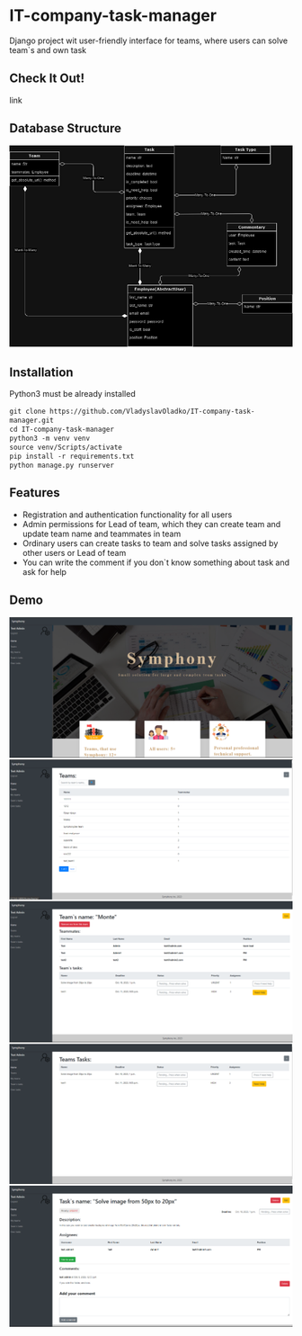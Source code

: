 # IT-company-task-manager

Django project wit user-friendly interface for teams, where users can solve team`s and own task

## Check It Out!

link

## Database Structure

![Models](models-diagram.png)

## Installation

Python3 must be already installed

```shell
git clone https://github.com/VladyslavOladko/IT-company-task-manager.git
cd IT-company-task-manager
python3 -m venv venv
source venv/Scripts/activate
pip install -r requirements.txt
python manage.py runserver
```

## Features

* Registration and authentication functionality for all users
* Admin permissions for Lead of team, which they can create team and update team name and teammates in team
* Ordinary users can create tasks to team and solve tasks assigned by other users or Lead of team
* You can write the comment if you don`t know something about task and ask for help

## Demo
![Website Interface](home-page-demo.png)
![Team List Interface](teams-demo.png)
![Team Detail Interface](team-detail-demo.png)
![Task List Interface](task-list-demo.png)
![Team Detail Interface](task-detail-demo.png)
